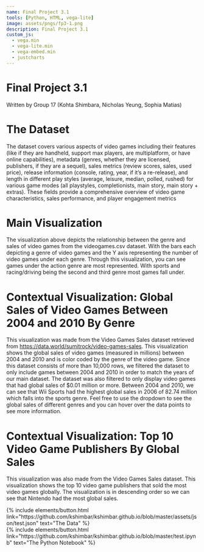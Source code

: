 ```yaml
---
name: Final Project 3.1
tools: [Python, HTML, vega-lite]
image: assets/pngs/fp3-1.png
description: Final Project 3.1
custom_js:
  - vega.min
  - vega-lite.min
  - vega-embed.min
  - justcharts
---
```


# Final Project 3.1 

Written by Group 17 (Kohta Shimbara, Nicholas Yeung, Sophia Matias)


# The Dataset
The dataset covers various aspects of video games including their features (like if they are handheld, support max players, are multiplatform, or have online capabilities), metadata (genres, whether they are licensed, publishers, if they are a sequel), sales metrics (review scores, sales, used price), release information (console, rating, year, if it’s a re-release), and length in different play styles (average, leisure, median, polled, rushed) for various game modes (all playstyles, completionists, main story, main story + extras). These fields provide a comprehensive overview of video game characteristics, sales performance, and player engagement metrics



<vegachart schema-url="{{ site.baseurl }}/assets/json/fp3-1.json" style="width: 100%"></vegachart>


# Main Visualization
The visualization above depicts the relationship between the genre and sales of video games from the videogames.csv dataset. With the bars each depicting a genre of video games and the Y axis representing the number of video games under each genre. Through this visualization, you can see games under the action genre are most represented. With sports and racing/driving being the second and third genre most games fall under. 



<vegachart schema-url="{{ site.baseurl }}/assets/json/fp3-1-con1.json" style="width: 100%"></vegachart>


# Contextual Visualization: Global Sales of Video Games Between 2004 and 2010 By Genre
This visualization was made from the Video Games Sales dataset retrieved from https://data.world/sumitrock/video-games-sales. This visualization shows the global sales of video games (measured in millions) between 2004 and 2010 and is color coded by the genre of the video game. Since this dataset consists of more than 10,000 rows, we filtered the dataset to only include games between 2004 and 2010 in order to match the years of our main dataset. The dataset was also filtered to only display video games that had global sales of $0.01 million or more. Between 2004 and 2010, we can see that Wii Sports had the highest global sales in 2006 of 82.74 million which falls into the sports genre. Feel free to use the dropdown to see the global sales of different genres and you can hover over the data points to see more information. 



<vegachart schema-url="{{ site.baseurl }}/assets/json/fp3-1-con2.json" style="width: 100%"></vegachart>


# Contextual Visualization: Top 10 Video Game Publishers By Global Sales 
This visualization was also made from the Video Games Sales dataset. This visualization shows the top 10 video game publishers that sold the most video games globally. The visualization is in descending order so we can see that Nintendo had the most global sales.  

<div class="left">
{% include elements/button.html link="https://github.com/kshimbar/kshimbar.github.io/blob/master/assets/json/test.json" text="The Data" %}
</div>

<div class="right">
{% include elements/button.html link="https://github.com/kshimbar/kshimbar.github.io/blob/master/test.ipynb" text="The Python Notebook" %}
</div>